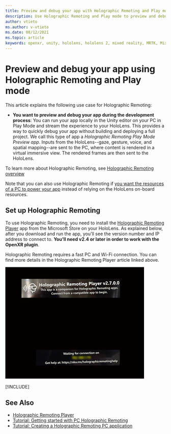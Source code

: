```yaml
---
title: Preview and debug your app with Holographic Remoting and Play mode
description: Use Holographic Remoting and Play mode to preview and debug your app
author: vtieto
ms.author: v-vtieto
ms.date: 08/12/2021
ms.topic: article
keywords: openxr, unity, hololens, hololens 2, mixed reality, MRTK, Mixed Reality Toolkit, augmented reality, virtual reality, mixed reality headsets, learn, tutorial, getting started, holographic remoting, desktop, preview, debug
---
```


# Preview and debug your app using Holographic Remoting and Play mode

This article explains the following use case for Holographic Remoting: 

- **You want to preview and debug your app during the development process**: You can run your app locally in the Unity editor on your PC in Play Mode and stream the experience to your HoloLens. This provides a way to quickly debug your app without building and deploying a full project. We call this type of app a _Holographic Remoting Play Mode Preview app_. Inputs from the HoloLens--gaze, gesture, voice, and spatial mapping--are sent to the PC, where content is rendered in a virtual immersive view. The rendered frames are then sent to the HoloLens. 

To learn more about Holographic Remoting, see [Holographic Remoting overview](../advanced-concepts/holographic-remoting-overview.md)

Note that you can also use Holographic Remoting if [you want the resources of a PC to power your app](use-pc-resources.md) instead of relying on the HoloLens on-board resources.

## Set up Holographic Remoting

To use Holographic Remoting, you need to install the [Holographic Remoting Player](../advanced-concepts/holographic-remoting-player.md) app from the Microsoft Store on your HoloLens. As explained below, after you download and run the app, you'll see the version number and IP address to connect to. **You'll need v2.4 or later in order to work with the OpenXR plugin**.

Holographic Remoting requires a fast PC and Wi-Fi connection. You can find more details in the Holographic Remoting Player article linked above.

![Screenshot of the Holographic Remoting Player running in the HoloLens](images/openxr-features-img-01.png)

[!INCLUDE[](includes/unity-play-mode.md)]

## See Also
* [Holographic Remoting Player](../advanced-concepts/holographic-remoting-player.md)
* [Tutorial: Getting started with PC Holographic Remoting](tutorials/mr-learning-pc-holographic-remoting-01.md)
* [Tutorial: Creating a Holographic Remoting PC application](tutorials/mr-learning-pc-holographic-remoting-02.md)
